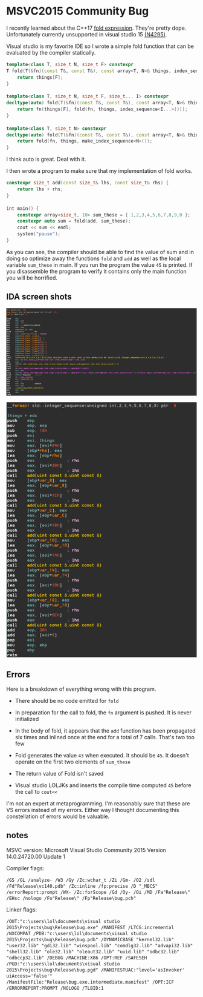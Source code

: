 # MSVC2015 Community Bug

I recently learned about the C++17 [fold expression](http://en.cppreference.com/w/cpp/language/fold).
They're pretty dope. Unfortunately currently unsupported in visual studio 15 [(N4295)](https://msdn.microsoft.com/en-us/library/hh567368.aspx).

Visual studio is my favorite IDE so I wrote a simple fold function that can be evaluated by the compiler statically.

```c++
template<class T, size_t N, size_t F> constexpr
T fold(T(&fn)(const T&, const T&), const array<T, N>& things, index_sequence<F>) {
	return things[F];
}

template<class T, size_t N, size_t F, size_t... I> constexpr
decltype(auto) fold(T(&fn)(const T&, const T&), const array<T, N>& things, index_sequence<F, I...>) {
	return fn(things[F], fold(fn, things, index_sequence<I...>()));
}

template<class T, size_t N> constexpr
decltype(auto) fold(T(&fn)(const T&, const T&), const array<T, N>& things) {
	return fold(fn, things, make_index_sequence<N>());
}
```
I think auto is great. Deal with it.

I then wrote a program to make sure that my implementation of fold works.

```c++
constexpr size_t add(const size_t& lhs, const size_t& rhs) {
	return lhs + rhs;
}

int main() {
	constexpr array<size_t, 10> sum_these = { 1,2,3,4,5,6,7,8,9,0 };
	constexpr auto sum = fold(add, sum_these);
	cout << sum << endl;
	system("pause");
}
```
As you can see, the compiler should be able to find the value of sum and in doing so optimize away the functions `fold` and `add` as well as the local variable `sum_these` in main. If you run the program the value `45` is printed. If you disassemble the program to verify it contains only the main function you will be horrified.
## IDA screen shots

![main function](main.png)

![fold function](fold.png)

## Errors

Here is a breakdown of everything wrong with this program.

* There should be no code emitted for `fold`

* In preparation for the call to fold, the `fn` argument is pushed. It is never initialized

* In the body of fold, it appears that the `add` function has been propagated six times and inlined once at the end for a total of 7 calls. That's two too few

* Fold generates the value `43` when executed. It should be `45`. It doesn't operate on the first two elements of `sum_these`

* The return value of Fold isn't saved

* Visual studio LOLJKs and inserts the compile time computed `45` before the call to `cout<<`


I'm not an expert at metaprogramming. I'm reasonably sure that these are VS errors instead of my errors. Either way I thought documenting this constellation of errors would be valuable. 


## notes
MSVC version:
Microsoft Visual Studio Community 2015
Version 14.0.24720.00 Update 1

Compiler flags:
```
/GS /GL /analyze- /W3 /Gy /Zc:wchar_t /Zi /Gm- /O2 /sdl /Fd"Release\vc140.pdb" /Zc:inline /fp:precise /D "_MBCS" /errorReport:prompt /WX- /Zc:forScope /Gd /Oy- /Oi /MD /Fa"Release\" /EHsc /nologo /Fo"Release\" /Fp"Release\bug.pch" 
```

Linker flags:
```
/OUT:"c:\users\lol\documents\visual studio 2015\Projects\bug\Release\bug.exe" /MANIFEST /LTCG:incremental /NXCOMPAT /PDB:"c:\users\lol\documents\visual studio 2015\Projects\bug\Release\bug.pdb" /DYNAMICBASE "kernel32.lib" "user32.lib" "gdi32.lib" "winspool.lib" "comdlg32.lib" "advapi32.lib" "shell32.lib" "ole32.lib" "oleaut32.lib" "uuid.lib" "odbc32.lib" "odbccp32.lib" /DEBUG /MACHINE:X86 /OPT:REF /SAFESEH /PGD:"c:\users\lol\documents\visual studio 2015\Projects\bug\Release\bug.pgd" /MANIFESTUAC:"level='asInvoker' uiAccess='false'" /ManifestFile:"Release\bug.exe.intermediate.manifest" /OPT:ICF /ERRORREPORT:PROMPT /NOLOGO /TLBID:1 
```


